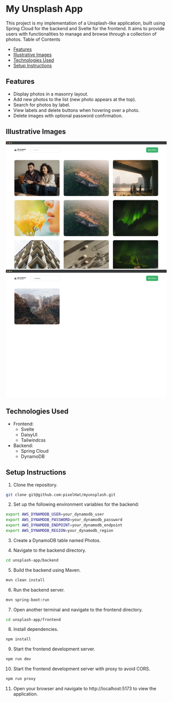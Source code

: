 # My Unsplash App

This project is my implementation of a Unsplash-like application, built using Spring Cloud for the backend and Svelte for the frontend. It aims to provide users with functionalities to manage and browse through a collection of photos.
Table of Contents

- [Features](#features)
- [Illustrative Images](#illustrative-images)
- [Technologies Used](#technologies-used)
- [Setup Instructions](#setup-instructions)

## Features

- Display photos in a masonry layout.
- Add new photos to the list (new photo appears at the top).
- Search for photos by label.
- View labels and delete buttons when hovering over a photo.
- Delete images with optional password confirmation.

## Illustrative Images

![home](./docs/home.png)
![search](./docs/search.png)

## Technologies Used

- Frontend:
     - Svelte
     - DaisyUI
     - Tailwindcss
- Backend:
     - Spring Cloud
     - DynamoDB

## Setup Instructions

1. Clone the repository.

```bash
git clone git@github.com:pixelHat/myunsplash.git
```

2. Set up the following environment variables for the backend:

```bash
export AWS_DYNAMODB_USER=your_dynamodb_user
export AWS_DYNAMODB_PASSWORD=your_dynamodb_password
export AWS_DYNAMODB_ENDPOINT=your_dynamodb_endpoint
export AWS_DYNAMODB_REGION=your_dynamodb_region
```

3. Create a DynamoDB table named Photos.

4. Navigate to the backend directory.

```bash
cd unsplash-app/backend
```

5. Build the backend using Maven.

```bash
mvn clean install
```

6. Run the backend server.

```bash
mvn spring-boot:run
```

7. Open another terminal and navigate to the frontend directory.

```bash
cd unsplash-app/frontend
```

8. Install dependencies.

```bash
npm install
```

9. Start the frontend development server.

```bash
npm run dev
```

10. Start the frontend development server with proxy to avoid CORS.

```bash
npm run proxy
```

11. Open your browser and navigate to http://localhost:5173 to view the application.
